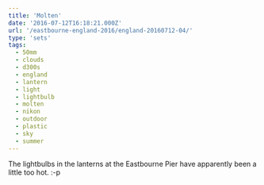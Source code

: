 ```yaml
---
title: 'Molten'
date: '2016-07-12T16:18:21.000Z'
url: '/eastbourne-england-2016/england-20160712-04/'
type: 'sets'
tags:
  - 50mm
  - clouds
  - d300s
  - england
  - lantern
  - light
  - lightbulb
  - molten
  - nikon
  - outdoor
  - plastic
  - sky
  - summer
---
```


The lightbulbs in the lanterns at the Eastbourne Pier have apparently been a little too hot. :-p
